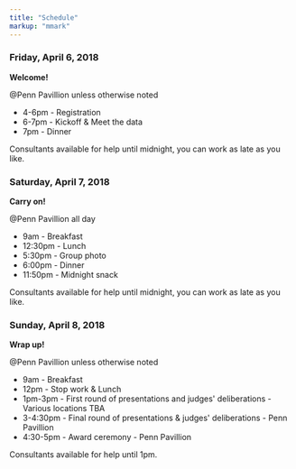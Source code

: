 ```yaml
---
title: "Schedule"
markup: "mmark"
---
```


### Friday, April 6, 2018

**Welcome!**

@Penn Pavillion unless otherwise noted

- 4-6pm - Registration
- 6-7pm - Kickoff & Meet the data
- 7pm - Dinner

Consultants available for help until midnight, you can work as late as you like.

### Saturday, April 7, 2018

**Carry on!**

@Penn Pavillion all day

- 9am - Breakfast
- 12:30pm - Lunch
- 5:30pm - Group photo
- 6:00pm - Dinner
- 11:50pm - Midnight snack

Consultants available for help until midnight, you can work as late as you like.

### Sunday, April 8, 2018

**Wrap up!**

@Penn Pavillion unless otherwise noted

- 9am - Breakfast
- 12pm - Stop work & Lunch
- 1pm-3pm - First round of presentations and judges' deliberations - Various locations TBA
- 3-4:30pm - Final round of presentations & judges' deliberations - Penn Pavillion
- 4:30-5pm - Award ceremony - Penn Pavillion

Consultants available for help until 1pm.
